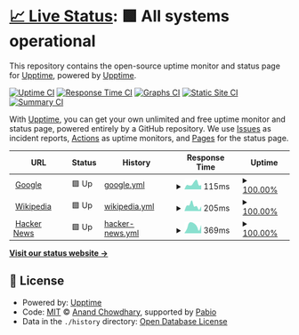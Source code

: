 # [📈 Live Status](https://demo.upptime.js.org): <!--live status--> **🟩 All systems operational**

This repository contains the open-source uptime monitor and status page for [Upptime](https://upptime.js.org), powered by [Upptime](https://github.com/upptime/upptime).

[![Uptime CI](https://github.com/bgdtc/upptime/workflows/Uptime%20CI/badge.svg)](https://github.com/bgdtc/upptime/actions?query=workflow%3A%22Uptime+CI%22)
[![Response Time CI](https://github.com/bgdtc/upptime/workflows/Response%20Time%20CI/badge.svg)](https://github.com/bgdtc/upptime/actions?query=workflow%3A%22Response+Time+CI%22)
[![Graphs CI](https://github.com/bgdtc/upptime/workflows/Graphs%20CI/badge.svg)](https://github.com/bgdtc/upptime/actions?query=workflow%3A%22Graphs+CI%22)
[![Static Site CI](https://github.com/bgdtc/upptime/workflows/Static%20Site%20CI/badge.svg)](https://github.com/bgdtc/upptime/actions?query=workflow%3A%22Static+Site+CI%22)
[![Summary CI](https://github.com/bgdtc/upptime/workflows/Summary%20CI/badge.svg)](https://github.com/bgdtc/upptime/actions?query=workflow%3A%22Summary+CI%22)

With [Upptime](https://upptime.js.org), you can get your own unlimited and free uptime monitor and status page, powered entirely by a GitHub repository. We use [Issues](https://github.com/upptime/upptime/issues) as incident reports, [Actions](https://github.com/bgdtc/upptime/actions) as uptime monitors, and [Pages](https://demo.upptime.js.org) for the status page.

<!--start: status pages-->
<!-- This summary is generated by Upptime (https://github.com/upptime/upptime) -->
<!-- Do not edit this manually, your changes will be overwritten -->
<!-- prettier-ignore -->
| URL | Status | History | Response Time | Uptime |
| --- | ------ | ------- | ------------- | ------ |
| <img alt="" src="https://icons.duckduckgo.com/ip3/www.google.com.ico" height="13"> [Google](https://www.google.com) | 🟩 Up | [google.yml](https://github.com/bgdtc/upptime/commits/HEAD/history/google.yml) | <details><summary><img alt="Response time graph" src="./graphs/google/response-time-week.png" height="20"> 115ms</summary><br><a href="https://bgdtc.github.io/upptime/history/google"><img alt="Response time 112" src="https://img.shields.io/endpoint?url=https%3A%2F%2Fraw.githubusercontent.com%2Fbgdtc%2Fupptime%2FHEAD%2Fapi%2Fgoogle%2Fresponse-time.json"></a><br><a href="https://bgdtc.github.io/upptime/history/google"><img alt="24-hour response time 73" src="https://img.shields.io/endpoint?url=https%3A%2F%2Fraw.githubusercontent.com%2Fbgdtc%2Fupptime%2FHEAD%2Fapi%2Fgoogle%2Fresponse-time-day.json"></a><br><a href="https://bgdtc.github.io/upptime/history/google"><img alt="7-day response time 115" src="https://img.shields.io/endpoint?url=https%3A%2F%2Fraw.githubusercontent.com%2Fbgdtc%2Fupptime%2FHEAD%2Fapi%2Fgoogle%2Fresponse-time-week.json"></a><br><a href="https://bgdtc.github.io/upptime/history/google"><img alt="30-day response time 122" src="https://img.shields.io/endpoint?url=https%3A%2F%2Fraw.githubusercontent.com%2Fbgdtc%2Fupptime%2FHEAD%2Fapi%2Fgoogle%2Fresponse-time-month.json"></a><br><a href="https://bgdtc.github.io/upptime/history/google"><img alt="1-year response time 112" src="https://img.shields.io/endpoint?url=https%3A%2F%2Fraw.githubusercontent.com%2Fbgdtc%2Fupptime%2FHEAD%2Fapi%2Fgoogle%2Fresponse-time-year.json"></a></details> | <details><summary><a href="https://bgdtc.github.io/upptime/history/google">100.00%</a></summary><a href="https://bgdtc.github.io/upptime/history/google"><img alt="All-time uptime 100.00%" src="https://img.shields.io/endpoint?url=https%3A%2F%2Fraw.githubusercontent.com%2Fbgdtc%2Fupptime%2FHEAD%2Fapi%2Fgoogle%2Fuptime.json"></a><br><a href="https://bgdtc.github.io/upptime/history/google"><img alt="24-hour uptime 100.00%" src="https://img.shields.io/endpoint?url=https%3A%2F%2Fraw.githubusercontent.com%2Fbgdtc%2Fupptime%2FHEAD%2Fapi%2Fgoogle%2Fuptime-day.json"></a><br><a href="https://bgdtc.github.io/upptime/history/google"><img alt="7-day uptime 100.00%" src="https://img.shields.io/endpoint?url=https%3A%2F%2Fraw.githubusercontent.com%2Fbgdtc%2Fupptime%2FHEAD%2Fapi%2Fgoogle%2Fuptime-week.json"></a><br><a href="https://bgdtc.github.io/upptime/history/google"><img alt="30-day uptime 100.00%" src="https://img.shields.io/endpoint?url=https%3A%2F%2Fraw.githubusercontent.com%2Fbgdtc%2Fupptime%2FHEAD%2Fapi%2Fgoogle%2Fuptime-month.json"></a><br><a href="https://bgdtc.github.io/upptime/history/google"><img alt="1-year uptime 100.00%" src="https://img.shields.io/endpoint?url=https%3A%2F%2Fraw.githubusercontent.com%2Fbgdtc%2Fupptime%2FHEAD%2Fapi%2Fgoogle%2Fuptime-year.json"></a></details>
| <img alt="" src="https://icons.duckduckgo.com/ip3/en.wikipedia.org.ico" height="13"> [Wikipedia](https://en.wikipedia.org) | 🟩 Up | [wikipedia.yml](https://github.com/bgdtc/upptime/commits/HEAD/history/wikipedia.yml) | <details><summary><img alt="Response time graph" src="./graphs/wikipedia/response-time-week.png" height="20"> 205ms</summary><br><a href="https://bgdtc.github.io/upptime/history/wikipedia"><img alt="Response time 245" src="https://img.shields.io/endpoint?url=https%3A%2F%2Fraw.githubusercontent.com%2Fbgdtc%2Fupptime%2FHEAD%2Fapi%2Fwikipedia%2Fresponse-time.json"></a><br><a href="https://bgdtc.github.io/upptime/history/wikipedia"><img alt="24-hour response time 194" src="https://img.shields.io/endpoint?url=https%3A%2F%2Fraw.githubusercontent.com%2Fbgdtc%2Fupptime%2FHEAD%2Fapi%2Fwikipedia%2Fresponse-time-day.json"></a><br><a href="https://bgdtc.github.io/upptime/history/wikipedia"><img alt="7-day response time 205" src="https://img.shields.io/endpoint?url=https%3A%2F%2Fraw.githubusercontent.com%2Fbgdtc%2Fupptime%2FHEAD%2Fapi%2Fwikipedia%2Fresponse-time-week.json"></a><br><a href="https://bgdtc.github.io/upptime/history/wikipedia"><img alt="30-day response time 249" src="https://img.shields.io/endpoint?url=https%3A%2F%2Fraw.githubusercontent.com%2Fbgdtc%2Fupptime%2FHEAD%2Fapi%2Fwikipedia%2Fresponse-time-month.json"></a><br><a href="https://bgdtc.github.io/upptime/history/wikipedia"><img alt="1-year response time 245" src="https://img.shields.io/endpoint?url=https%3A%2F%2Fraw.githubusercontent.com%2Fbgdtc%2Fupptime%2FHEAD%2Fapi%2Fwikipedia%2Fresponse-time-year.json"></a></details> | <details><summary><a href="https://bgdtc.github.io/upptime/history/wikipedia">100.00%</a></summary><a href="https://bgdtc.github.io/upptime/history/wikipedia"><img alt="All-time uptime 100.00%" src="https://img.shields.io/endpoint?url=https%3A%2F%2Fraw.githubusercontent.com%2Fbgdtc%2Fupptime%2FHEAD%2Fapi%2Fwikipedia%2Fuptime.json"></a><br><a href="https://bgdtc.github.io/upptime/history/wikipedia"><img alt="24-hour uptime 100.00%" src="https://img.shields.io/endpoint?url=https%3A%2F%2Fraw.githubusercontent.com%2Fbgdtc%2Fupptime%2FHEAD%2Fapi%2Fwikipedia%2Fuptime-day.json"></a><br><a href="https://bgdtc.github.io/upptime/history/wikipedia"><img alt="7-day uptime 100.00%" src="https://img.shields.io/endpoint?url=https%3A%2F%2Fraw.githubusercontent.com%2Fbgdtc%2Fupptime%2FHEAD%2Fapi%2Fwikipedia%2Fuptime-week.json"></a><br><a href="https://bgdtc.github.io/upptime/history/wikipedia"><img alt="30-day uptime 100.00%" src="https://img.shields.io/endpoint?url=https%3A%2F%2Fraw.githubusercontent.com%2Fbgdtc%2Fupptime%2FHEAD%2Fapi%2Fwikipedia%2Fuptime-month.json"></a><br><a href="https://bgdtc.github.io/upptime/history/wikipedia"><img alt="1-year uptime 100.00%" src="https://img.shields.io/endpoint?url=https%3A%2F%2Fraw.githubusercontent.com%2Fbgdtc%2Fupptime%2FHEAD%2Fapi%2Fwikipedia%2Fuptime-year.json"></a></details>
| <img alt="" src="https://icons.duckduckgo.com/ip3/news.ycombinator.com.ico" height="13"> [Hacker News](https://news.ycombinator.com) | 🟩 Up | [hacker-news.yml](https://github.com/bgdtc/upptime/commits/HEAD/history/hacker-news.yml) | <details><summary><img alt="Response time graph" src="./graphs/hacker-news/response-time-week.png" height="20"> 369ms</summary><br><a href="https://bgdtc.github.io/upptime/history/hacker-news"><img alt="Response time 318" src="https://img.shields.io/endpoint?url=https%3A%2F%2Fraw.githubusercontent.com%2Fbgdtc%2Fupptime%2FHEAD%2Fapi%2Fhacker-news%2Fresponse-time.json"></a><br><a href="https://bgdtc.github.io/upptime/history/hacker-news"><img alt="24-hour response time 398" src="https://img.shields.io/endpoint?url=https%3A%2F%2Fraw.githubusercontent.com%2Fbgdtc%2Fupptime%2FHEAD%2Fapi%2Fhacker-news%2Fresponse-time-day.json"></a><br><a href="https://bgdtc.github.io/upptime/history/hacker-news"><img alt="7-day response time 369" src="https://img.shields.io/endpoint?url=https%3A%2F%2Fraw.githubusercontent.com%2Fbgdtc%2Fupptime%2FHEAD%2Fapi%2Fhacker-news%2Fresponse-time-week.json"></a><br><a href="https://bgdtc.github.io/upptime/history/hacker-news"><img alt="30-day response time 322" src="https://img.shields.io/endpoint?url=https%3A%2F%2Fraw.githubusercontent.com%2Fbgdtc%2Fupptime%2FHEAD%2Fapi%2Fhacker-news%2Fresponse-time-month.json"></a><br><a href="https://bgdtc.github.io/upptime/history/hacker-news"><img alt="1-year response time 318" src="https://img.shields.io/endpoint?url=https%3A%2F%2Fraw.githubusercontent.com%2Fbgdtc%2Fupptime%2FHEAD%2Fapi%2Fhacker-news%2Fresponse-time-year.json"></a></details> | <details><summary><a href="https://bgdtc.github.io/upptime/history/hacker-news">100.00%</a></summary><a href="https://bgdtc.github.io/upptime/history/hacker-news"><img alt="All-time uptime 100.00%" src="https://img.shields.io/endpoint?url=https%3A%2F%2Fraw.githubusercontent.com%2Fbgdtc%2Fupptime%2FHEAD%2Fapi%2Fhacker-news%2Fuptime.json"></a><br><a href="https://bgdtc.github.io/upptime/history/hacker-news"><img alt="24-hour uptime 100.00%" src="https://img.shields.io/endpoint?url=https%3A%2F%2Fraw.githubusercontent.com%2Fbgdtc%2Fupptime%2FHEAD%2Fapi%2Fhacker-news%2Fuptime-day.json"></a><br><a href="https://bgdtc.github.io/upptime/history/hacker-news"><img alt="7-day uptime 100.00%" src="https://img.shields.io/endpoint?url=https%3A%2F%2Fraw.githubusercontent.com%2Fbgdtc%2Fupptime%2FHEAD%2Fapi%2Fhacker-news%2Fuptime-week.json"></a><br><a href="https://bgdtc.github.io/upptime/history/hacker-news"><img alt="30-day uptime 100.00%" src="https://img.shields.io/endpoint?url=https%3A%2F%2Fraw.githubusercontent.com%2Fbgdtc%2Fupptime%2FHEAD%2Fapi%2Fhacker-news%2Fuptime-month.json"></a><br><a href="https://bgdtc.github.io/upptime/history/hacker-news"><img alt="1-year uptime 100.00%" src="https://img.shields.io/endpoint?url=https%3A%2F%2Fraw.githubusercontent.com%2Fbgdtc%2Fupptime%2FHEAD%2Fapi%2Fhacker-news%2Fuptime-year.json"></a></details>

<!--end: status pages-->

[**Visit our status website →**](https://demo.upptime.js.org)

## 📄 License

- Powered by: [Upptime](https://github.com/upptime/upptime)
- Code: [MIT](./LICENSE) © [Anand Chowdhary](https://anandchowdhary.com), supported by [Pabio](https://pabio.com)
- Data in the `./history` directory: [Open Database License](https://opendatacommons.org/licenses/odbl/1-0/)
